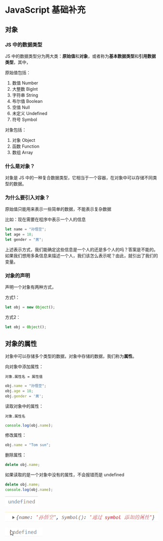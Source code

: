 # JavaScript 基础补充

## 对象

### JS 中的数据类型

JS 中的数据类型分为两大类：**原始值**和**对象**，或者称为**基本数据类型**和**引用数据类型**，其中，

原始值包括：

1. 数值 Number
2. 大整数 BigInt
3. 字符串 String
4. 布尔值 Boolean
5. 空值 Null
6. 未定义 Undefined
7. 符号 Symbol

对象包括：

1. 对象 Object
2. 函数 Function
3. 数组 Array

### 什么是对象？

对象是 JS 中的一种复合数据类型，它相当于一个容器，在对象中可以存储不同类型的数据。

### 为什么要引入对象？

原始值只能用来表示一些简单的数据，不能表示复杂数据

比如：现在需要在程序中表示一个人的信息

```javascript
let name = "孙悟空";
let age = 18;
let gender = "男";
```

上述表示方式，我们能确定这些信息是一个人的还是多个人的吗？答案是不能的。如果我们想用多条信息来描述一个人，我们该怎么表示呢？由此，就引出了我们的变量。

### 对象的声明

声明一个对象有两种方式，

方式1：

```javascript
let obj = new Object();
```

方式2：

```javascript
let obj = Object();
```

## 对象的属性

对象中可以存储多个类型的数据，对象中存储的数据，我们称为**属性**。

向对象中添加属性：

```
对象.属性名 = 属性值
```

```javascript
obj.name = "孙悟空";
obj.age = 18;
obj.gender = '男';
```

 读取对象中的属性：

```
对象.属性名
```

```javascript
console.log(obj.name);
```

修改属性：

```javascript
obj.name = "Tom sun";
```

删除属性：

```javascript
delete obj.name;
```

如果读取的是一个对象中没有的属性，不会报错而是 undefined

```javascript
delete obj.name;
console.log(obj.name);
```

![image-20230309141003016](https://raw.githubusercontent.com/WeiXinao/imgBed2/main/img/202303091410102.png)

![image-20230309142754532](https://raw.githubusercontent.com/WeiXinao/imgBed2/main/img/202303091427602.png)

![image-20230309143019277](https://raw.githubusercontent.com/WeiXinao/imgBed2/main/img/202303091430334.png)


